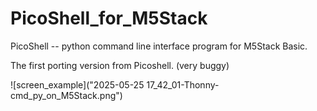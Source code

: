 # PicoShell_for_M5Stack
PicoShell -- python command line interface program for M5Stack Basic.

The first porting version from Picoshell. (very buggy)


![screen_example]("2025-05-25 17_42_01-Thonny-cmd_py_on_M5Stack.png")
